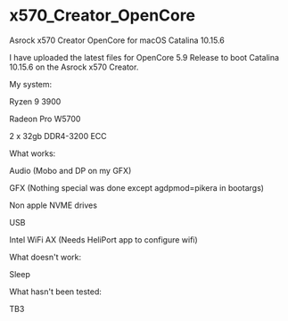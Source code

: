 # x570_Creator_OpenCore
Asrock x570 Creator OpenCore for macOS Catalina 10.15.6


I have uploaded the latest files for OpenCore 5.9 Release to boot Catalina 10.15.6 on the Asrock x570 Creator.

My system:

Ryzen 9 3900

Radeon Pro W5700

2 x 32gb DDR4-3200 ECC

What works:

Audio (Mobo and DP on my GFX)

GFX (Nothing special was done except agdpmod=pikera in bootargs)

Non apple NVME drives

USB

Intel WiFi AX (Needs HeliPort app to configure wifi)

What doesn't work:

Sleep

What hasn't been tested:

TB3
